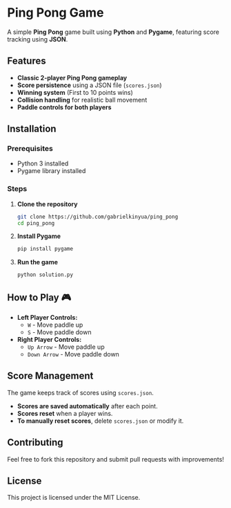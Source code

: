 # Ping Pong Game

A simple **Ping Pong** game built using **Python** and **Pygame**, featuring score tracking using **JSON**.

## Features

- **Classic 2-player Ping Pong gameplay**
- **Score persistence** using a JSON file (`scores.json`)
- **Winning system** (First to 10 points wins)
- **Collision handling** for realistic ball movement
- **Paddle controls for both players**

## Installation

### Prerequisites

- Python 3 installed
- Pygame library installed

### Steps

1. **Clone the repository**
   ```sh
   git clone https://github.com/gabrielkinyua/ping_pong
   cd ping_pong
   ```
2. **Install Pygame**
   ```sh
   pip install pygame
   ```
3. **Run the game**
   ```sh
   python solution.py
   ```

## How to Play 🎮

- **Left Player Controls:**
  - `W` - Move paddle up
  - `S` - Move paddle down
- **Right Player Controls:**
  - `Up Arrow` - Move paddle up
  - `Down Arrow` - Move paddle down

## Score Management

The game keeps track of scores using `scores.json`.

- **Scores are saved automatically** after each point.
- **Scores reset** when a player wins.
- **To manually reset scores**, delete `scores.json` or modify it.

## Contributing

Feel free to fork this repository and submit pull requests with improvements!

## License

This project is licensed under the MIT License.
